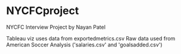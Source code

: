 # NYCFCproject
NYCFC Interview Project by Nayan Patel

Tableau viz uses data from exportedmetrics.csv
Raw data used from American Soccer Analysis ('salaries.csv' and 'goalsadded.csv')
